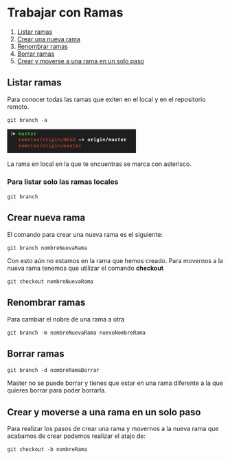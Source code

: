 # Trabajar con Ramas

1. [Listar ramas](#listar-ramas)
2. [Crear una nueva rama](#crear-nueva-rama)
3. [Renombrar ramas](#renombrar-ramas)
4. [Borrar ramas](#borrar-ramas)
5. [Crear y moverse a una rama en un solo paso](#crear-y-moverse-a-una-rama-en-un-solo-paso)

## Listar ramas

Para conocer todas las ramas que exiten en el local y en el repositorio remoto.

```
git branch -a
```

![git branch -a las ramas en local y remoto](img/git-branch-a.png)

La rama en local en la que te encuentras se marca con asterisco.

### Para listar solo las ramas locales

```
git branch
```

## Crear nueva rama

El comando para crear una nueva rama es el siguiente:

```
git branch nombreNuevaRama
```

Con esto aún no estamos en la rama que hemos creado. Para movernos a la nueva rama tenemos que utilizar el comando **checkout**

```
git checkout nombreNuevaRama
```

## Renombrar ramas

Para cambiar el nobre de una rama a otra
```
git branch -m nombreNuevaRama nuevoNombreRama
```

## Borrar ramas

```
git branch -d nombreRamaBorrar
```

Master no se puede borrar y tienes que estar en una rama diferente a la que quieres borrar para poder borrarla.

## Crear y moverse a una rama en un solo paso

Para realizar los pasos de crear una rama y movernos a la nueva rama que acabamos de crear podemos realizar el atajo de:

```
git checkout -b nombreRama
```
